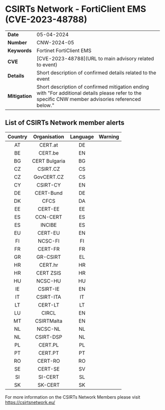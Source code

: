 # CSIRTs Network - FortiClient EMS (CVE-2023-48788)

|   |   |
|---|---|
| **Date** | 05-04-2024 |
| **Number** | CNW-2024-05 | 
| **Keywords** | Fortinet FortiClient EMS | 
| **CVE** | [CVE-2023-48788](URL to main advisory related to event) | 
| **Details** | Short description of confirmed details related to the event |
| **Mitigation** | Short description of confirmed mitigation ending with "For additional details please refer to the specific CNW member advisories referenced below." |

## List of CSIRTs Network member alerts

| Country | Organisation | Language | Warning |
| :-----: | :----------: | :------: | :------ | 
| AT | CERT.at | DE | |
| BE | CERT.be | EN | |
| BG | CERT Bulgaria | BG | |
| CZ | CSIRT.CZ | CS | |
| CZ | GovCERT.CZ | CS | |
| CY | CSIRT-CY | EN | |
| DE | CERT-Bund | DE | |
| DK | CFCS | DA | |
| EE | CERT-EE | EE | |
| ES | CCN-CERT | ES | |
| ES | INCIBE | ES | |
| EU | CERT-EU | EN | |
| FI | NCSC-FI | FI | |
| FR | CERT-FR | FR | |
| GR | GR-CSIRT | EL | |
| HR | CERT.hr | HR | |
| HR | CERT ZSIS | HR | |
| HU | NCSC-HU | HU | |
| IE | CSIRT-IE | EN | |
| IT | CSIRT-ITA | IT | |
| LT | CERT-LT | LT | |
| LU | CIRCL | EN | |
| MT | CSIRTMalta | EN | |
| NL | NCSC-NL | NL | |
| NL | CSIRT-DSP | NL | |
| PL | CERT.PL | PL | |
| PT | CERT.PT | PT | |
| RO | CERT-RO | RO | |
| SE | CERT-SE | SV | |
| SI | SI-CERT | SL | |
| SK | SK-CERT | SK | |

 

For more information on the CSIRTs Network Members please visit https://csirtsnetwork.eu/ 
